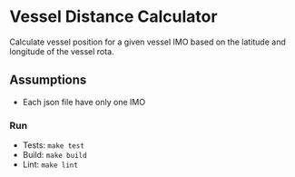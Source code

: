 # Vessel Distance Calculator

Calculate vessel position for a given vessel IMO based on the latitude and longitude of the vessel rota.

## Assumptions

- Each json file have only one IMO

### Run
- Tests: `make test`
- Build: `make build`
- Lint: `make lint`
